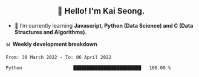 <h2 align="center" color="blue">👋 Hello! I'm Kai Seong.</h2>   
   

- 🌱 I’m currently learning **Javascript, Python (Data Science) and C (Data Structures and Algorithms)**.  


📊 **Weekly development breakdown**
<!--START_SECTION:waka-->

```text
From: 30 March 2022 - To: 06 April 2022

Python                   █████████████████████████   100.00 %
```

<!--END_SECTION:waka-->
